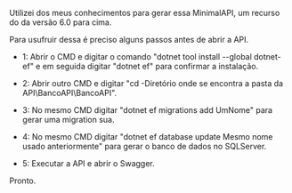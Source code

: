 Utilizei dos meus conhecimentos para gerar essa MinimalAPI, um recurso do da versão 6.0 para cima.

Para usufruir dessa é preciso alguns passos antes de abrir a API.

- 1: Abrir o CMD e digitar o comando "dotnet tool install --global dotnet-ef" e em seguida digitar "dotnet ef" para confirmar a instalação.

- 2: Abrir outro CMD e digitar "cd -Diretório onde se encontra a pasta da API\BancoAPI\BancoAPI".

- 3: No mesmo CMD digitar "dotnet ef migrations add UmNome" para gerar uma migration sua.

- 4: No mesmo CMD digitar "dotnet ef database update Mesmo nome usado anteriormente" para gerar o banco de dados no SQLServer.

- 5: Executar a API e abrir o Swagger.

Pronto.